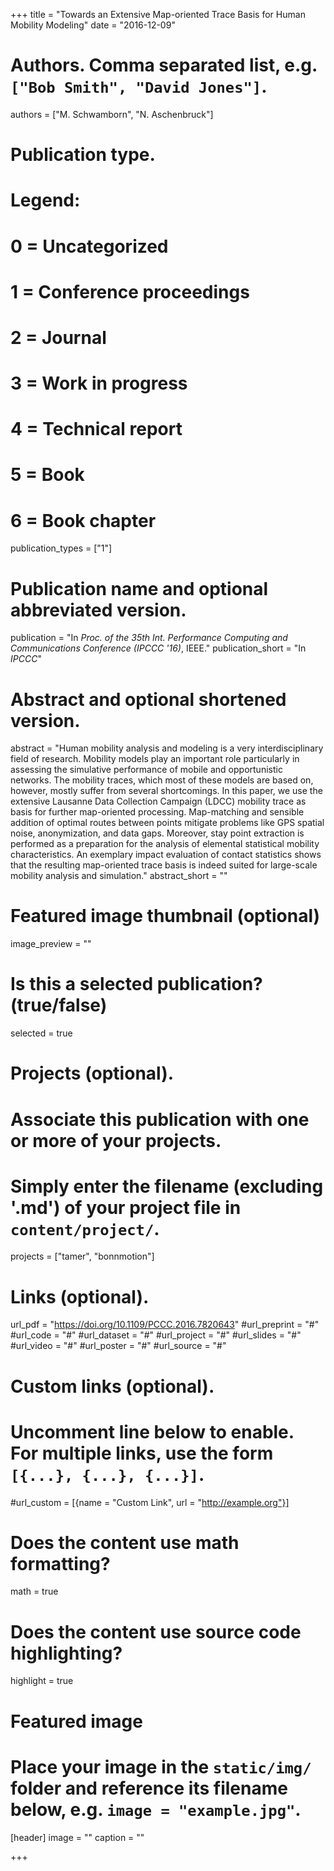 +++
title = "Towards an Extensive Map-oriented Trace Basis for Human Mobility Modeling"
date = "2016-12-09"

# Authors. Comma separated list, e.g. `["Bob Smith", "David Jones"]`.
authors = ["M. Schwamborn", "N. Aschenbruck"]

# Publication type.
# Legend:
# 0 = Uncategorized
# 1 = Conference proceedings
# 2 = Journal
# 3 = Work in progress
# 4 = Technical report
# 5 = Book
# 6 = Book chapter
publication_types = ["1"]

# Publication name and optional abbreviated version.
publication = "In *Proc. of the 35th Int. Performance Computing and Communications Conference (IPCCC '16)*, IEEE."
publication_short = "In *IPCCC*"

# Abstract and optional shortened version.
abstract = "Human mobility analysis and modeling is a very interdisciplinary field of research. Mobility models play an important role particularly in assessing the simulative performance of mobile and opportunistic networks. The mobility traces, which most of these models are based on, however, mostly suffer from several shortcomings. In this paper, we use the extensive Lausanne Data Collection Campaign (LDCC) mobility trace as basis for further map-oriented processing. Map-matching and sensible addition of optimal routes between points mitigate problems like GPS spatial noise, anonymization, and data gaps. Moreover, stay point extraction is performed as a preparation for the analysis of elemental statistical mobility characteristics. An exemplary impact evaluation of contact statistics shows that the resulting map-oriented trace basis is indeed suited for large-scale mobility analysis and simulation."
abstract_short = ""

# Featured image thumbnail (optional)
image_preview = ""

# Is this a selected publication? (true/false)
selected = true

# Projects (optional).
#   Associate this publication with one or more of your projects.
#   Simply enter the filename (excluding '.md') of your project file in `content/project/`.
projects = ["tamer", "bonnmotion"]

# Links (optional).
url_pdf = "https://doi.org/10.1109/PCCC.2016.7820643"
#url_preprint = "#"
#url_code = "#"
#url_dataset = "#"
#url_project = "#"
#url_slides = "#"
#url_video = "#"
#url_poster = "#"
#url_source = "#"

# Custom links (optional).
#   Uncomment line below to enable. For multiple links, use the form `[{...}, {...}, {...}]`.
#url_custom = [{name = "Custom Link", url = "http://example.org"}]

# Does the content use math formatting?
math = true

# Does the content use source code highlighting?
highlight = true

# Featured image
# Place your image in the `static/img/` folder and reference its filename below, e.g. `image = "example.jpg"`.
[header]
image = ""
caption = ""

+++


